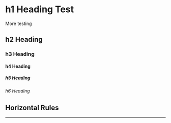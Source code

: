 
# h1 Heading Test

More testing
## h2 Heading
### h3 Heading
#### h4 Heading
##### h5 Heading
###### h6 Heading


## Horizontal Rules

___